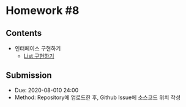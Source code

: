 # Homework #8

## Contents

- 인터페이스 구현하기
  - [List 구현하기](src/Lists.java)
  
## Submission

- Due: 2020-08-010 24:00
- Method: Repository에 업로드한 후, Github Issue에 소스코드 위치 작성
